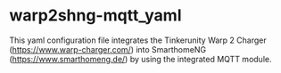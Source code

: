 # warp2shng-mqtt_yaml
This yaml configuration file integrates the Tinkerunity Warp 2 Charger (https://www.warp-charger.com/) into SmarthomeNG (https://www.smarthomeng.de/) by using the integrated MQTT module.
